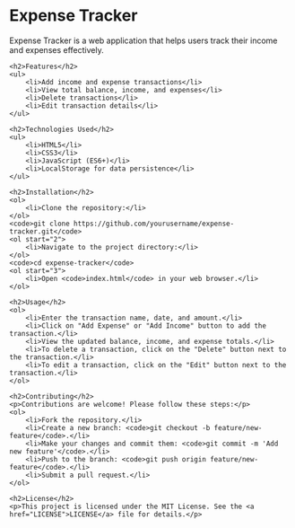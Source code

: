  <h1>Expense Tracker</h1>
    <p>Expense Tracker is a web application that helps users track their income and expenses effectively.</p>

    <h2>Features</h2>
    <ul>
        <li>Add income and expense transactions</li>
        <li>View total balance, income, and expenses</li>
        <li>Delete transactions</li>
        <li>Edit transaction details</li>
    </ul>

    <h2>Technologies Used</h2>
    <ul>
        <li>HTML5</li>
        <li>CSS3</li>
        <li>JavaScript (ES6+)</li>
        <li>LocalStorage for data persistence</li>
    </ul>

    <h2>Installation</h2>
    <ol>
        <li>Clone the repository:</li>
    </ol>
    <code>git clone https://github.com/yourusername/expense-tracker.git</code>
    <ol start="2">
        <li>Navigate to the project directory:</li>
    </ol>
    <code>cd expense-tracker</code>
    <ol start="3">
        <li>Open <code>index.html</code> in your web browser.</li>
    </ol>

    <h2>Usage</h2>
    <ol>
        <li>Enter the transaction name, date, and amount.</li>
        <li>Click on "Add Expense" or "Add Income" button to add the transaction.</li>
        <li>View the updated balance, income, and expense totals.</li>
        <li>To delete a transaction, click on the "Delete" button next to the transaction.</li>
        <li>To edit a transaction, click on the "Edit" button next to the transaction.</li>
    </ol>

    <h2>Contributing</h2>
    <p>Contributions are welcome! Please follow these steps:</p>
    <ol>
        <li>Fork the repository.</li>
        <li>Create a new branch: <code>git checkout -b feature/new-feature</code>.</li>
        <li>Make your changes and commit them: <code>git commit -m 'Add new feature'</code>.</li>
        <li>Push to the branch: <code>git push origin feature/new-feature</code>.</li>
        <li>Submit a pull request.</li>
    </ol>

    <h2>License</h2>
    <p>This project is licensed under the MIT License. See the <a href="LICENSE">LICENSE</a> file for details.</p>
